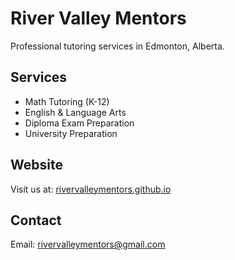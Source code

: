 # River Valley Mentors

Professional tutoring services in Edmonton, Alberta.

## Services
- Math Tutoring (K-12)
- English & Language Arts
- Diploma Exam Preparation
- University Preparation

## Website
Visit us at: [rivervalleymentors.github.io](https://rivervalleymentors.github.io)

## Contact
Email: rivervalleymentors@gmail.com

